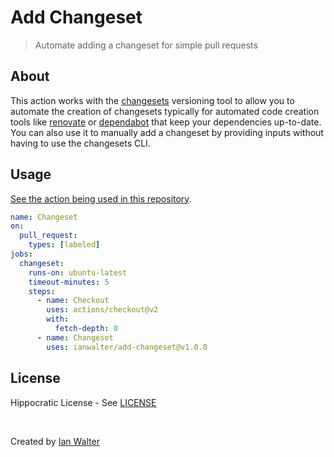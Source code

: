 # Add Changeset
> Automate adding a changeset for simple pull requests

## About

This action works with the [changesets][changesetsUrl] versioning tool to allow
you to automate the creation of changesets typically for automated code creation
tools like [renovate][renovateUrl] or [dependabot][dependabotUrl] that keep your
dependencies up-to-date. You can also use it to manually add a changeset by
providing inputs without having to use the changesets CLI.

## Usage

[See the action being used in this repository][workflowUrl].

```yml
name: Changeset
on:
  pull_request:
    types: [labeled]
jobs:
  changeset:
    runs-on: ubuntu-latest
    timeout-minutes: 5
    steps:
      - name: Checkout
        uses: actions/checkout@v2
        with:
          fetch-depth: 0
      - name: Changeset
        uses: ianwalter/add-changeset@v1.0.0
```

## License

Hippocratic License - See [LICENSE][licenseUrl]

&nbsp;

Created by [Ian Walter](https://ianwalter.dev)

[changesetsUrl]: https://github.com/atlassian/changesets
[renovateUrl]: https://renovatebot.com
[dependabotUrl]: https://dependabot.com/
[workflowUrl]: https://github.com/ianwalter/add-changeset/blob/master/.github/workflows/changeset.yml
[licenseUrl]: https://github.com/ianwalter/add-changeset/blob/master/LICENSE
